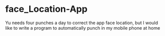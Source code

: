 # face_Location-App
Yu needs four punches a day to correct the app face location, but I would like to write a program to automatically punch in my mobile phone at home
